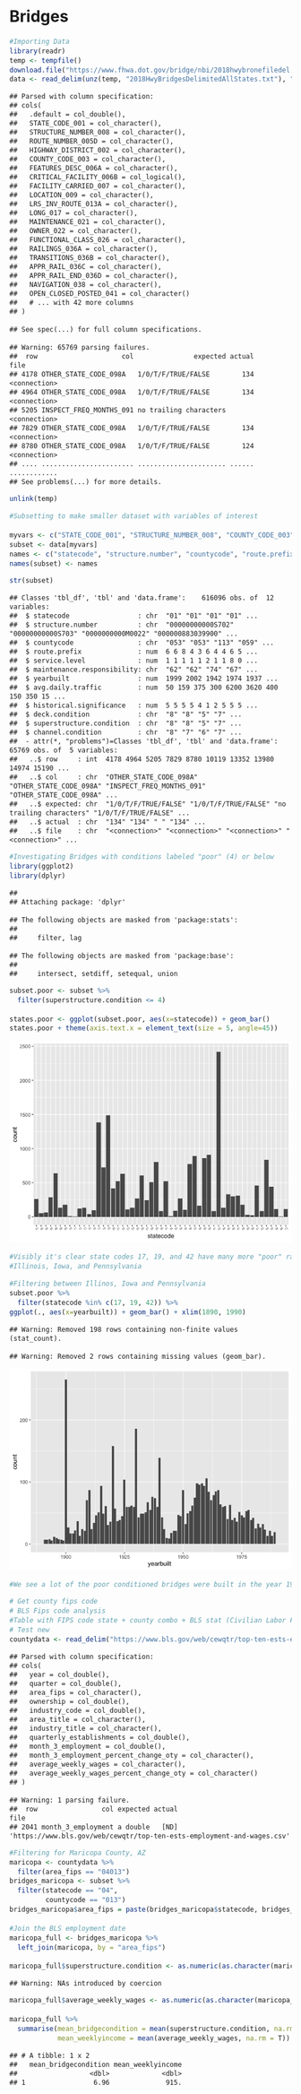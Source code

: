 Bridges
================

``` r
#Importing Data
library(readr)
temp <- tempfile()
download.file("https://www.fhwa.dot.gov/bridge/nbi/2018hwybronefiledel.zip",temp)
data <- read_delim(unz(temp, "2018HwyBridgesDelimitedAllStates.txt"), ",", col_names = T)
```

    ## Parsed with column specification:
    ## cols(
    ##   .default = col_double(),
    ##   STATE_CODE_001 = col_character(),
    ##   STRUCTURE_NUMBER_008 = col_character(),
    ##   ROUTE_NUMBER_005D = col_character(),
    ##   HIGHWAY_DISTRICT_002 = col_character(),
    ##   COUNTY_CODE_003 = col_character(),
    ##   FEATURES_DESC_006A = col_character(),
    ##   CRITICAL_FACILITY_006B = col_logical(),
    ##   FACILITY_CARRIED_007 = col_character(),
    ##   LOCATION_009 = col_character(),
    ##   LRS_INV_ROUTE_013A = col_character(),
    ##   LONG_017 = col_character(),
    ##   MAINTENANCE_021 = col_character(),
    ##   OWNER_022 = col_character(),
    ##   FUNCTIONAL_CLASS_026 = col_character(),
    ##   RAILINGS_036A = col_character(),
    ##   TRANSITIONS_036B = col_character(),
    ##   APPR_RAIL_036C = col_character(),
    ##   APPR_RAIL_END_036D = col_character(),
    ##   NAVIGATION_038 = col_character(),
    ##   OPEN_CLOSED_POSTED_041 = col_character()
    ##   # ... with 42 more columns
    ## )

    ## See spec(...) for full column specifications.

    ## Warning: 65769 parsing failures.
    ##  row                     col               expected actual         file
    ## 4178 OTHER_STATE_CODE_098A   1/0/T/F/TRUE/FALSE        134 <connection>
    ## 4964 OTHER_STATE_CODE_098A   1/0/T/F/TRUE/FALSE        134 <connection>
    ## 5205 INSPECT_FREQ_MONTHS_091 no trailing characters        <connection>
    ## 7829 OTHER_STATE_CODE_098A   1/0/T/F/TRUE/FALSE        134 <connection>
    ## 8780 OTHER_STATE_CODE_098A   1/0/T/F/TRUE/FALSE        124 <connection>
    ## .... ....................... ...................... ...... ............
    ## See problems(...) for more details.

``` r
unlink(temp)
```

``` r
#Subsetting to make smaller dataset with variables of interest

myvars <- c("STATE_CODE_001", "STRUCTURE_NUMBER_008", "COUNTY_CODE_003", "ROUTE_PREFIX_005B", "SERVICE_LEVEL_005C", "MAINTENANCE_021", "YEAR_BUILT_027", "ADT_029", "HISTORY_037", "DECK_COND_058", "SUPERSTRUCTURE_COND_059", "CHANNEL_COND_061")
subset <- data[myvars]
names <- c("statecode", "structure.number", "countycode", "route.prefix", "service.level", "maintenance.responsibility", "yearbuilt", "avg.daily.traffic", "historical.significance", "deck.condition", "superstructure.condition", "channel.condition")
names(subset) <- names
```

``` r
str(subset)
```

    ## Classes 'tbl_df', 'tbl' and 'data.frame':    616096 obs. of  12 variables:
    ##  $ statecode                 : chr  "01" "01" "01" "01" ...
    ##  $ structure.number          : chr  "00000000000S702" "00000000000S703" "0000000000M0022" "000000883039900" ...
    ##  $ countycode                : chr  "053" "053" "113" "059" ...
    ##  $ route.prefix              : num  6 6 8 4 3 6 4 4 6 5 ...
    ##  $ service.level             : num  1 1 1 1 1 2 1 1 8 0 ...
    ##  $ maintenance.responsibility: chr  "62" "62" "74" "67" ...
    ##  $ yearbuilt                 : num  1999 2002 1942 1974 1937 ...
    ##  $ avg.daily.traffic         : num  50 159 375 300 6200 3620 400 150 350 15 ...
    ##  $ historical.significance   : num  5 5 5 5 4 1 2 5 5 5 ...
    ##  $ deck.condition            : chr  "8" "8" "5" "7" ...
    ##  $ superstructure.condition  : chr  "8" "8" "5" "7" ...
    ##  $ channel.condition         : chr  "8" "7" "6" "7" ...
    ##  - attr(*, "problems")=Classes 'tbl_df', 'tbl' and 'data.frame': 65769 obs. of  5 variables:
    ##   ..$ row     : int  4178 4964 5205 7829 8780 10119 13352 13980 14974 15190 ...
    ##   ..$ col     : chr  "OTHER_STATE_CODE_098A" "OTHER_STATE_CODE_098A" "INSPECT_FREQ_MONTHS_091" "OTHER_STATE_CODE_098A" ...
    ##   ..$ expected: chr  "1/0/T/F/TRUE/FALSE" "1/0/T/F/TRUE/FALSE" "no trailing characters" "1/0/T/F/TRUE/FALSE" ...
    ##   ..$ actual  : chr  "134" "134" " " "134" ...
    ##   ..$ file    : chr  "<connection>" "<connection>" "<connection>" "<connection>" ...

``` r
#Investigating Bridges with conditions labeled "poor" (4) or below
library(ggplot2)
library(dplyr)
```

    ## 
    ## Attaching package: 'dplyr'

    ## The following objects are masked from 'package:stats':
    ## 
    ##     filter, lag

    ## The following objects are masked from 'package:base':
    ## 
    ##     intersect, setdiff, setequal, union

``` r
subset.poor <- subset %>% 
  filter(superstructure.condition <= 4)

states.poor <- ggplot(subset.poor, aes(x=statecode)) + geom_bar()
states.poor + theme(axis.text.x = element_text(size = 5, angle=45))
```

![](Bridges_files/figure-gfm/unnamed-chunk-4-1.png)<!-- -->

``` r
#Visibly it's clear state codes 17, 19, and 42 have many more "poor" rated bridges than others
#Illinois, Iowa, and Pennsylvania
```

``` r
#Filtering between Illinos, Iowa and Pennsylvania
subset.poor %>% 
  filter(statecode %in% c(17, 19, 42)) %>% 
ggplot(., aes(x=yearbuilt)) + geom_bar() + xlim(1890, 1990)
```

    ## Warning: Removed 198 rows containing non-finite values (stat_count).

    ## Warning: Removed 2 rows containing missing values (geom_bar).

![](Bridges_files/figure-gfm/unnamed-chunk-5-1.png)<!-- -->

``` r
#We see a lot of the poor conditioned bridges were built in the year 1900
```

``` r
# Get county fips code
# BLS Fips code analysis
#Table with FIPS code state + county combo + BLS stat (Civilian Labor Force) + bridges
# Test new
countydata <- read_delim("https://www.bls.gov/web/cewqtr/top-ten-ests-employment-and-wages.csv", ",", col_names = T)
```

    ## Parsed with column specification:
    ## cols(
    ##   year = col_double(),
    ##   quarter = col_double(),
    ##   area_fips = col_character(),
    ##   ownership = col_double(),
    ##   industry_code = col_double(),
    ##   area_title = col_character(),
    ##   industry_title = col_character(),
    ##   quarterly_establishments = col_double(),
    ##   month_3_employment = col_double(),
    ##   month_3_employment_percent_change_oty = col_character(),
    ##   average_weekly_wages = col_character(),
    ##   average_weekly_wages_percent_change_oty = col_character()
    ## )

    ## Warning: 1 parsing failure.
    ##  row                col expected actual                                                                   file
    ## 2041 month_3_employment a double   [ND] 'https://www.bls.gov/web/cewqtr/top-ten-ests-employment-and-wages.csv'

``` r
#Filtering for Maricopa County, AZ
maricopa <- countydata %>% 
  filter(area_fips == "04013")
bridges_maricopa <- subset %>% 
  filter(statecode == "04", 
         countycode == "013")
bridges_maricopa$area_fips = paste(bridges_maricopa$statecode, bridges_maricopa$countycode, sep = "")

#Join the BLS employment date 
maricopa_full <- bridges_maricopa %>% 
  left_join(maricopa, by = "area_fips")

maricopa_full$superstructure.condition <- as.numeric(as.character(maricopa_full$superstructure.condition))
```

    ## Warning: NAs introduced by coercion

``` r
maricopa_full$average_weekly_wages <- as.numeric(as.character(maricopa_full$average_weekly_wages))

maricopa_full %>% 
  summarise(mean_bridgecondition = mean(superstructure.condition, na.rm = T),
            mean_weeklyincome = mean(average_weekly_wages, na.rm = T))
```

    ## # A tibble: 1 x 2
    ##   mean_bridgecondition mean_weeklyincome
    ##                  <dbl>             <dbl>
    ## 1                 6.96              915.
